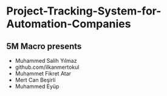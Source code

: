 # Project-Tracking-System-for-Automation-Companies
## 5M Macro presents

- Muhammed Salih Yılmaz
- github.com/ilkanmertokul
- Muhammet Fikret Atar
- Mert Can Beşirli
- Muhammed Eyüp



